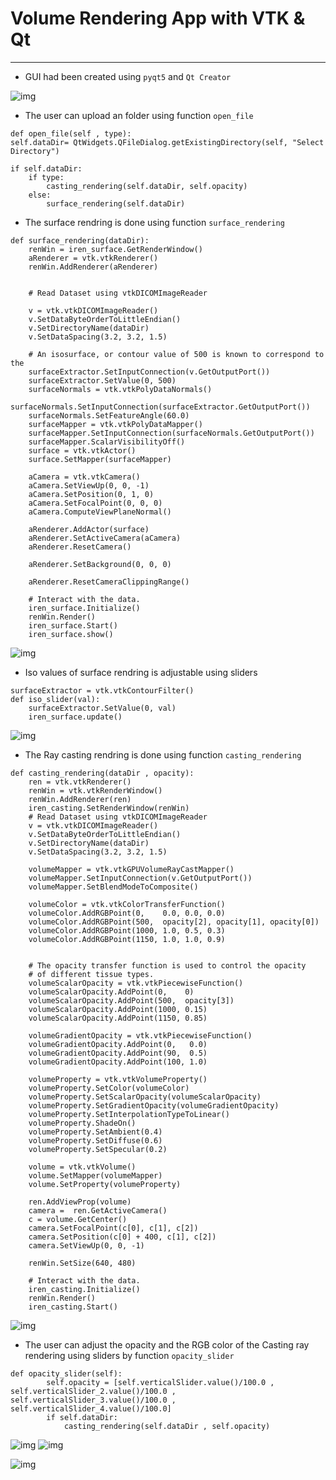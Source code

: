 # Volume Rendering App with VTK & Qt
------------

* GUI had been created using `pyqt5` and `Qt Creator`

![img](ScreenShots/screen1.png)

* The user can upload an folder using function `open_file`
```
def open_file(self , type):
self.dataDir= QtWidgets.QFileDialog.getExistingDirectory(self, "Select Directory")

if self.dataDir:
    if type:
        casting_rendering(self.dataDir, self.opacity)
    else:
        surface_rendering(self.dataDir)
```

* The surface rendring is done using function `surface_rendering`
```
def surface_rendering(dataDir):
    renWin = iren_surface.GetRenderWindow()
    aRenderer = vtk.vtkRenderer()
    renWin.AddRenderer(aRenderer)

    
    # Read Dataset using vtkDICOMImageReader
     
    v = vtk.vtkDICOMImageReader()
    v.SetDataByteOrderToLittleEndian()
    v.SetDirectoryName(dataDir)
    v.SetDataSpacing(3.2, 3.2, 1.5)
    
    # An isosurface, or contour value of 500 is known to correspond to the
    surfaceExtractor.SetInputConnection(v.GetOutputPort())
    surfaceExtractor.SetValue(0, 500)
    surfaceNormals = vtk.vtkPolyDataNormals()
    surfaceNormals.SetInputConnection(surfaceExtractor.GetOutputPort())
    surfaceNormals.SetFeatureAngle(60.0)
    surfaceMapper = vtk.vtkPolyDataMapper()
    surfaceMapper.SetInputConnection(surfaceNormals.GetOutputPort())
    surfaceMapper.ScalarVisibilityOff()
    surface = vtk.vtkActor()
    surface.SetMapper(surfaceMapper)
    
    aCamera = vtk.vtkCamera()
    aCamera.SetViewUp(0, 0, -1)
    aCamera.SetPosition(0, 1, 0)
    aCamera.SetFocalPoint(0, 0, 0)
    aCamera.ComputeViewPlaneNormal()
    
    aRenderer.AddActor(surface)
    aRenderer.SetActiveCamera(aCamera)
    aRenderer.ResetCamera()
    
    aRenderer.SetBackground(0, 0, 0)
    
    aRenderer.ResetCameraClippingRange()
    
    # Interact with the data.
    iren_surface.Initialize()
    renWin.Render()
    iren_surface.Start()
    iren_surface.show()    

```
![img](ScreenShots/screen2.png)

* Iso values of surface rendring is adjustable using sliders
```
surfaceExtractor = vtk.vtkContourFilter()
def iso_slider(val):
    surfaceExtractor.SetValue(0, val)
    iren_surface.update()
```
![img](ScreenShots/screen3.png)

* The Ray casting rendring is done using function `casting_rendering`
```
def casting_rendering(dataDir , opacity):
    ren = vtk.vtkRenderer()
    renWin = vtk.vtkRenderWindow()
    renWin.AddRenderer(ren)
    iren_casting.SetRenderWindow(renWin)
    # Read Dataset using vtkDICOMImageReader
    v = vtk.vtkDICOMImageReader()
    v.SetDataByteOrderToLittleEndian()
    v.SetDirectoryName(dataDir)
    v.SetDataSpacing(3.2, 3.2, 1.5)

    volumeMapper = vtk.vtkGPUVolumeRayCastMapper()
    volumeMapper.SetInputConnection(v.GetOutputPort())
    volumeMapper.SetBlendModeToComposite()

    volumeColor = vtk.vtkColorTransferFunction()
    volumeColor.AddRGBPoint(0,    0.0, 0.0, 0.0)
    volumeColor.AddRGBPoint(500,  opacity[2], opacity[1], opacity[0])
    volumeColor.AddRGBPoint(1000, 1.0, 0.5, 0.3)
    volumeColor.AddRGBPoint(1150, 1.0, 1.0, 0.9)


    # The opacity transfer function is used to control the opacity
    # of different tissue types.
    volumeScalarOpacity = vtk.vtkPiecewiseFunction()
    volumeScalarOpacity.AddPoint(0,    0)
    volumeScalarOpacity.AddPoint(500,  opacity[3])
    volumeScalarOpacity.AddPoint(1000, 0.15)
    volumeScalarOpacity.AddPoint(1150, 0.85)

    volumeGradientOpacity = vtk.vtkPiecewiseFunction()
    volumeGradientOpacity.AddPoint(0,   0.0)
    volumeGradientOpacity.AddPoint(90,  0.5)
    volumeGradientOpacity.AddPoint(100, 1.0)

    volumeProperty = vtk.vtkVolumeProperty()
    volumeProperty.SetColor(volumeColor)
    volumeProperty.SetScalarOpacity(volumeScalarOpacity)
    volumeProperty.SetGradientOpacity(volumeGradientOpacity)
    volumeProperty.SetInterpolationTypeToLinear()
    volumeProperty.ShadeOn()
    volumeProperty.SetAmbient(0.4)
    volumeProperty.SetDiffuse(0.6)
    volumeProperty.SetSpecular(0.2)

    volume = vtk.vtkVolume()
    volume.SetMapper(volumeMapper)
    volume.SetProperty(volumeProperty)

    ren.AddViewProp(volume)
    camera =  ren.GetActiveCamera()
    c = volume.GetCenter()
    camera.SetFocalPoint(c[0], c[1], c[2])
    camera.SetPosition(c[0] + 400, c[1], c[2])
    camera.SetViewUp(0, 0, -1)

    renWin.SetSize(640, 480)

    # Interact with the data.
    iren_casting.Initialize()
    renWin.Render()
    iren_casting.Start()
```
![img](ScreenShots/screen4.png)

* The user can adjust the opacity and the RGB color of the Casting ray rendering using sliders by function `opacity_slider`
```
def opacity_slider(self):
        self.opacity = [self.verticalSlider.value()/100.0 , self.verticalSlider_2.value()/100.0 , self.verticalSlider_3.value()/100.0 , self.verticalSlider_4.value()/100.0]
        if self.dataDir:
            casting_rendering(self.dataDir , self.opacity)
```
![img](ScreenShots/screen5.png)
![img](ScreenShots/screen6.png)

![img](ScreenShots/screen7.png)




